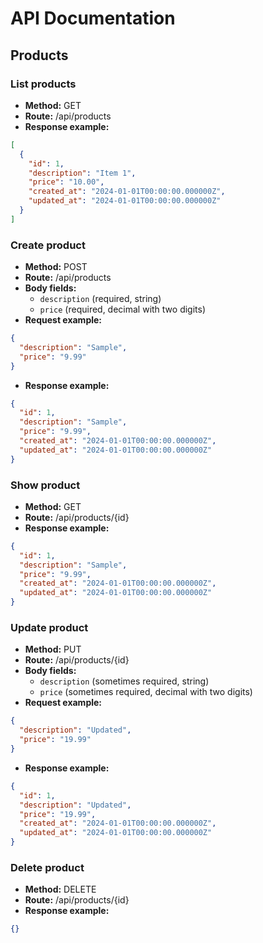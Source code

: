 # API Documentation

## Products

### List products
- **Method:** GET
- **Route:** /api/products
- **Response example:**
```json
[
  {
    "id": 1,
    "description": "Item 1",
    "price": "10.00",
    "created_at": "2024-01-01T00:00:00.000000Z",
    "updated_at": "2024-01-01T00:00:00.000000Z"
  }
]
```

### Create product
- **Method:** POST
- **Route:** /api/products
- **Body fields:**
  - `description` (required, string)
  - `price` (required, decimal with two digits)
- **Request example:**
```json
{
  "description": "Sample",
  "price": "9.99"
}
```
- **Response example:**
```json
{
  "id": 1,
  "description": "Sample",
  "price": "9.99",
  "created_at": "2024-01-01T00:00:00.000000Z",
  "updated_at": "2024-01-01T00:00:00.000000Z"
}
```

### Show product
- **Method:** GET
- **Route:** /api/products/{id}
- **Response example:**
```json
{
  "id": 1,
  "description": "Sample",
  "price": "9.99",
  "created_at": "2024-01-01T00:00:00.000000Z",
  "updated_at": "2024-01-01T00:00:00.000000Z"
}
```

### Update product
- **Method:** PUT
- **Route:** /api/products/{id}
- **Body fields:**
  - `description` (sometimes required, string)
  - `price` (sometimes required, decimal with two digits)
- **Request example:**
```json
{
  "description": "Updated",
  "price": "19.99"
}
```
- **Response example:**
```json
{
  "id": 1,
  "description": "Updated",
  "price": "19.99",
  "created_at": "2024-01-01T00:00:00.000000Z",
  "updated_at": "2024-01-01T00:00:00.000000Z"
}
```

### Delete product
- **Method:** DELETE
- **Route:** /api/products/{id}
- **Response example:**
```json
{}
```
